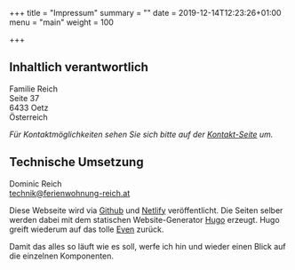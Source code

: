 +++
title = "Impressum"
summary = ""
date = 2019-12-14T12:23:26+01:00
menu = "main"
weight = 100

+++

## Inhaltlich verantwortlich

Familie Reich  
Seite 37  
6433 Oetz  
Österreich

_Für Kontaktmöglichkeiten sehen Sie sich bitte auf der [Kontakt-Seite](/kontakt/)
um._

## Technische Umsetzung

Dominic Reich  
<technik@ferienwohnung-reich.at>

Diese Webseite wird via [Github](https://www.github.com) und
[Netlify](https://www.netlify.com) veröffentlicht. Die Seiten selber werden
dabei mit dem statischen Website-Generator [Hugo](https://gohugo.io) erzeugt.
Hugo greift wiederum auf das tolle
[Even](https://themes.gohugo.io/hugo-theme-even/) zurück.

Damit das alles so läuft wie es soll, werfe ich hin und wieder einen Blick auf
die einzelnen Komponenten.